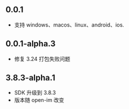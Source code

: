 ## 0.0.1

- 支持 windows、macos、linux、android、ios.

## 0.0.1-alpha.3

- 修复 3.24 打包失败问题

## 3.8.3-alpha.1

- SDK 升级到 3.8.3
- 版本随 open-im 改变
